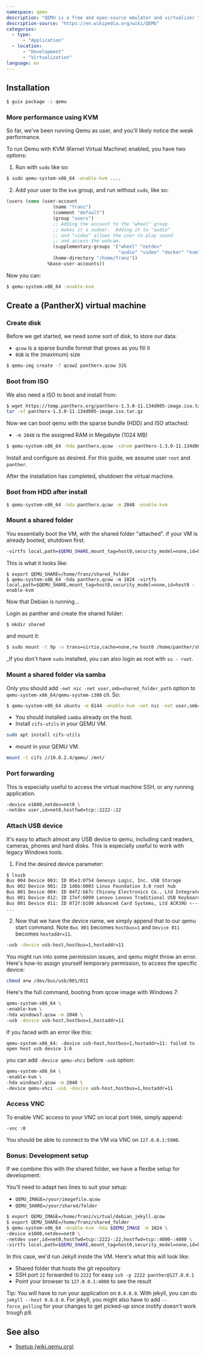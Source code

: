 ```yaml
---
namespace: qemu
description: "QEMU is a free and open-source emulator and virtualizer that can perform hardware virtualization."
description-source: "https://en.wikipedia.org/wiki/QEMU"
categories:
  - type:
      - "Application"
  - location:
      - "Development"
      - "Virtualization"
language: en
---
```


## Installation

```bash
$ guix package -i qemu
```

### More performance using KVM

So far, we've been running Qemu as user, and you'll likely notice the weak performance.

To run Qemu with KVM (Kernel Virtual Machine) enabled, you have two options:

1. Run with `sudo` like so:

```bash
$ sudo qemu-system-x86_64 -enable-kvm ....
```

2. Add your user to the `kvm` group, and run without `sudo`, like so:

```lisp
(users (cons (user-account
                 (name "franz")
                 (comment "default")
                 (group "users")
                 ;; Adding the account to the "wheel" group
                 ;; makes it a sudoer.  Adding it to "audio"
                 ;; and "video" allows the user to play sound
                 ;; and access the webcam.
                 (supplementary-groups '("wheel" "netdev"
                                         "audio" "video" "docker" "kvm"))
                 (home-directory "/home/franz"))
               %base-user-accounts))
```

Now you can:

```bash
$ qemu-system-x86_64 -enable-kvm
```

## Create a (PantherX) virtual machine

### Create disk

Before we get started, we need some sort of disk, to store our data:

- `qcow` is a sparse bundle format that grows as you fill it
- `8GB` is the (maximum) size

```bash
$ qemu-img create -f qcow2 pantherx.qcow 32G
```

### Boot from ISO

We also need a ISO to boot and install from:

```bash
$ wget https://temp.pantherx.org/pantherx-1.3.0-11.134d005-image.iso.tar.gz
tar -xf pantherx-1.3.0-11.134d005-image.iso.tar.gz
```

Now we can boot qemu with the sparse bundle (HDD) and ISO attached:

- `-m 2048` is the assigned RAM in Megabyte (1024 MB)

```bash
$ qemu-system-x86_64 -hda pantherx.qcow -cdrom pantherx-1.3.0-11.134d005-image.iso -boot d -m 2048 -enable-kvm
```

Install and configure as desired. For this guide, we assume user `root` and `panther`.

After the installation has completed, shutdown the virtual machine.

### Boot from HDD after install

```bash
$ qemu-system-x86_64 -hda pantherx.qcow -m 2048 -enable-kvm
```

### Mount a shared folder

You essentially boot the VM, with the shared folder "attached". if your VM is already booted, shutdown first.

```bash
-virtfs local,path=$QEMU_SHARE,mount_tag=host0,security_model=none,id=host0
```

This is what it looks like:

```
$ export QEMU_SHARE=/home/franz/shared_folder
$ qemu-system-x86_64 -hda pantherx.qcow -m 1024 -virtfs local,path=$QEMU_SHARE,mount_tag=host0,security_model=none,id=host0 -enable-kvm
```

Now that Debian is running...

Login as panther and create the shared folder:

```bash
$ mkdir shared
```

and mount it:

```bash
$ sudo mount -t 9p -o trans=virtio,cache=none,rw host0 /home/panther/shared -oversion=9p2000.L -oaccess=user
```

\_If you don't have `sudo` installed, you can also login as root with `su - root`.

### Mount a shared folder via samba

Only you should add `-net nic -net user,smb=shared_folder_path` option to `qemu-system-x86_64/qemu-system-i386` cli. So:

```bash
$ qemu-system-x86_64 ubuntu -m 6144 -enable-kvm -net nic -net user,smb=/home/panther/shared
```

- You should installed `samba` already on the host.
- Install `cifs-utils` in your QEMU VM.

```bash
sudo apt install cifs-utils
```

- mount in your QEMU VM.

```bash
mount -t cifs //10.0.2.4/qemu/ /mnt/
```

### Port forwarding

This is especially useful to access the virtual machine SSH, or any running application.

```bash
-device e1000,netdev=net0 \
-netdev user,id=net0,hostfwd=tcp::2222-:22
```

### Attach USB device

It's easy to attach almost any USB device to qemu, including card readers, cameras, phones and hard disks. This is especially useful to work with legacy Windows tools.

1. Find the desired device parameter:

```bash
$ lsusb
Bus 004 Device 003: ID 05e3:0754 Genesys Logic, Inc. USB Storage
Bus 002 Device 001: ID 1d6b:0003 Linux Foundation 3.0 root hub
Bus 001 Device 004: ID 04f2:b67c Chicony Electronics Co., Ltd Integrated Camera
Bus 001 Device 012: ID 17ef:6099 Lenovo Lenovo Traditional USB Keyboard
Bus 001 Device 011: ID 072f:b100 Advanced Card Systems, Ltd ACR39U <----
...
```

2. Now that we have the device name, we simply append that to our qemu start command. Note `Bus 001` becomes `hostbus=1` and `Device 011` becomes `hostaddr=11`.

```bash
-usb -device usb-host,hostbus=1,hostaddr=11
```

You might run into some permission issues, and qemu might throw an error. Here's how-to assign yourself temporary permission, to access the specific device:

```bash
chmod a+w /dev/bus/usb/001/011
```

Here's the full command, booting from qcow image with Windows 7:

```bash
qemu-system-x86_64 \
-enable-kvm \
-hda windows7.qcow -m 2048 \
-usb -device usb-host,hostbus=1,hostaddr=11
```

If you faced with an error like this:

```
qemu-system-x86_64: -device usb-host,hostbus=1,hostaddr=11: failed to open host usb device 1:6
```

you can add `-device qemu-xhci` before `-usb` option:

```bash
qemu-system-x86_64 \
-enable-kvm \
-hda windows7.qcow -m 2048 \
-device qemu-xhci -usb -device usb-host,hostbus=1,hostaddr=11
```

### Access VNC

To enable VNC access to your VNC on local port `5900`, simply append:

```
-vnc :0
```

You should be able to connect to the VM via VNC on `127.0.0.1:5900`.

### Bonus: Development setup

If we combine this with the shared folder, we have a flexibe setup for development:

You'll need to adapt two lines to suit your setup:

- `QEMU_IMAGE=/your/imagefile.qcow`
- `QEMU_SHARE=/your/shared/folder`

```bash
$ export QEMU_IMAGE=/home/franz/virtual/debian_jekyll.qcow
$ export QEMU_SHARE=/home/franz/shared_folder
$ qemu-system-x86_64 -enable-kvm -hda $QEMU_IMAGE -m 1024 \
-device e1000,netdev=net0 \
-netdev user,id=net0,hostfwd=tcp::2222-:22,hostfwd=tcp::4000-:4000 \
-virtfs local,path=$QEMU_SHARE,mount_tag=host0,security_model=none,id=host0
```

In this case, we'd run Jekyll inside the VM. Here's what this will look like:

- Shared folder that hosts the git repository
- SSH port `22` forwarded to `2222` for easy `ssh -p 2222 panther@127.0.0.1`
- Point your browser to `127.0.0.1:4000` to see the result

Tip: You will have to run your application on `0.0.0.0`.
With jekyll, you can do `jekyll --host 0.0.0.0`.
For jekyll, you might also have to add `--force_polling` for your changes to get picked-up since inotify doesn't work trough p9.

## See also

- [9setup (wiki.qemu.org)](https://wiki.qemu.org/Documentation/9psetup)
